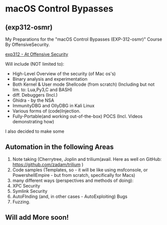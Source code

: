 # macOS Control Bypasses
## (exp312-osmr)

My Preparations for the "macOS Control Bypasses (EXP-312-osmr)" Course By OffensiveSecurity.


[exp312 - At Offensive Security](https://www.offensive-security.com/exp312-osmr/)

Will include (NOT limited to):
 - High-Level Overview of the security (of Mac os's)
 - Binary analysis and experimentation
 - Both Kernel & User mode Shellcode (from scratch) (Including but not lim. to: Lua,Py3,C and BASH)
 - diff. Debuggers (Incl.)
 -  Ghidra - by the NSA
 -  ImmunityDBG and OllyDBG in Kali Linux
 -  Various forms of (code)Injection.
 -  Fully-Portable(and working out-of-the-box) POCS (Incl. Videos demonstrating how)
 
 
 I also decided to make some 
 ## Automation in the following Areas
 1. Note taking (Cherrytree, Joplin and trilium(avail. Here as well on GitHub: https://github.com/zadam/trilium )
 2. Code samples (Templates, so - it will be like using msfconsole, or PowershellEmpire - but from scratch, specifically for Macs)
 3. many different ways (perspectives and methods of doing):
 4.   XPC Security
 5.   Symlink Security
 6.   AutoFInding (and, in other cases - AutoExploiting) Bugs
 7.   Fuzzing.
 
## Will add More soon!
